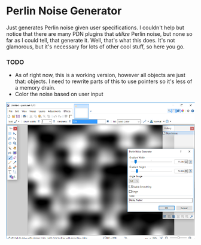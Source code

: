 # Perlin Noise Generator
Just generates Perlin noise given user specifications. I couldn't help but notice that there are many PDN plugins that *utilize* Perlin noise, but none so far as I could tell, that generate it. Well, that's what this does. It's not glamorous, but it's necessary for lots of other cool stuff, so here you go.

### TODO
* As of right now, this is a working version, however all objects are just that: objects. I need to rewrite parts of this to use pointers so it's less of a memory drain.
* Color the noise based on user input

![Example Image](img/example.png)